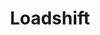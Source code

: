 ---
layout: child_layout/works/loadshift
title: Loadshift
permalink: /works/loadshift/
categories: [design, development]
hero:
hero_title:
hero_classes:
theme: theme-light
logo: /assets/img/content/branding/logo-type--dark.svg
breadcrumbs: 'auto'
lead: |
  Lorem ipsum dolor sit amet, consectetur adipisicing elit, sed do eiusmod
---